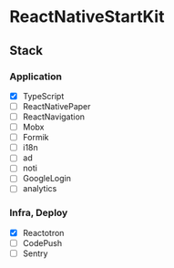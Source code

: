 # ReactNativeStartKit

## Stack

### Application

- [x] TypeScript
- [ ] ReactNativePaper
- [ ] ReactNavigation
- [ ] Mobx
- [ ] Formik
- [ ] i18n
- [ ] ad
- [ ] noti
- [ ] GoogleLogin
- [ ] analytics

### Infra, Deploy

- [x] Reactotron
- [ ] CodePush
- [ ] Sentry